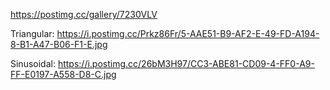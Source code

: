 https://postimg.cc/gallery/7230VLV

Triangular: https://i.postimg.cc/Prkz86Fr/5-AAE51-B9-AF2-E-49-FD-A194-8-B1-A47-B06-F1-E.jpg

Sinusoidal: https://i.postimg.cc/26bM3H97/CC3-ABE81-CD09-4-FF0-A9-FF-E0197-A558-D8-C.jpg


<p align=“center”> 

<img align=“center” width=“300” height=“400” scr=“https://postimg.cc/gallery/7230VLV”>

</p>
